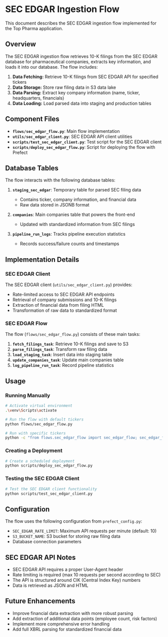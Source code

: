 # SEC EDGAR Ingestion Flow

This document describes the SEC EDGAR ingestion flow implemented for the Top Pharma application.

## Overview

The SEC EDGAR ingestion flow retrieves 10-K filings from the SEC EDGAR database for pharmaceutical companies, extracts key information, and loads it into our database. The flow includes:

1. **Data Fetching:** Retrieve 10-K filings from SEC EDGAR API for specified tickers
2. **Data Storage:** Store raw filing data in S3 data lake
3. **Data Parsing:** Extract key company information (name, ticker, headquarters, financials)
4. **Data Loading:** Load parsed data into staging and production tables

## Component Files

- **`flows/sec_edgar_flow.py`**: Main flow implementation
- **`utils/sec_edgar_client.py`**: SEC EDGAR API client utilities
- **`scripts/test_sec_edgar_client.py`**: Test script for the SEC EDGAR client
- **`scripts/deploy_sec_edgar_flow.py`**: Script for deploying the flow with Prefect

## Database Tables

The flow interacts with the following database tables:

1. **`staging_sec_edgar`**: Temporary table for parsed SEC filing data
   - Contains ticker, company information, and financial data
   - Raw data stored in JSONB format

2. **`companies`**: Main companies table that powers the front-end
   - Updated with standardized information from SEC filings

3. **`pipeline_run_logs`**: Tracks pipeline execution statistics
   - Records success/failure counts and timestamps

## Implementation Details

### SEC EDGAR Client

The SEC EDGAR client (`utils/sec_edgar_client.py`) provides:

- Rate-limited access to SEC EDGAR API endpoints
- Retrieval of company submissions and 10-K filings
- Extraction of financial data from filing HTML
- Transformation of raw data to standardized format

### SEC EDGAR Flow

The flow (`flows/sec_edgar_flow.py`) consists of these main tasks:

1. **`fetch_filings_task`**: Retrieve 10-K filings and save to S3
2. **`parse_filings_task`**: Transform raw filing data
3. **`load_staging_task`**: Insert data into staging table
4. **`update_companies_task`**: Update main companies table
5. **`log_pipeline_run_task`**: Record pipeline statistics

## Usage

### Running Manually

```bash
# Activate virtual environment
.\venv\Scripts\activate

# Run the flow with default tickers
python flows/sec_edgar_flow.py

# Run with specific tickers
python -c "from flows.sec_edgar_flow import sec_edgar_flow; sec_edgar_flow(['PFE', 'JNJ'])"
```

### Creating a Deployment

```bash
# Create a scheduled deployment
python scripts/deploy_sec_edgar_flow.py
```

### Testing the SEC EDGAR Client

```bash
# Test the SEC EDGAR client functionality
python scripts/test_sec_edgar_client.py
```

## Configuration

The flow uses the following configuration from `prefect_config.py`:

- `SEC_EDGAR_RATE_LIMIT`: Maximum API requests per minute (default: 10)
- `S3_BUCKET_NAME`: S3 bucket for storing raw filing data
- Database connection parameters

## SEC EDGAR API Notes

- SEC EDGAR API requires a proper User-Agent header
- Rate limiting is required (max 10 requests per second according to SEC)
- The API is structured around CIK (Central Index Key) numbers
- Data is retrieved as JSON and HTML

## Future Enhancements

- Improve financial data extraction with more robust parsing
- Add extraction of additional data points (employee count, risk factors)
- Implement more comprehensive error handling
- Add full XBRL parsing for standardized financial data 